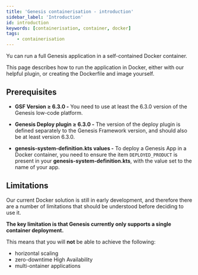 ```yaml
---
title: 'Genesis containerisation - introduction'
sidebar_label: 'Introduction'
id: introduction
keywords: [containerisation, container, docker]
tags:
    - containerisation
---
```


Yu can run a full Genesis application in a self-contained Docker container.

This page describes how to run the application in Docker, either with our helpful plugin, or creating the Dockerfile and image yourself.

## Prerequisites

- **GSF Version ≥ 6.3.0 -** You need to use at least the 6.3.0 version of the Genesis low-code platform.

- **Genesis Deploy plugin ≥ 6.3.0 -** The version of the deploy plugin is defined separately to the Genesis Framework version, and should also be at least version 6.3.0.

- **genesis-system-definition.kts values -** To deploy a Genesis App in a Docker container, you need to ensure the item `DEPLOYED_PRODUCT` is present in your **genesis-system-definition.kts**, with the value set to the name of your app.

## Limitations

Our current Docker solution is still in early development, and therefore there are a number of limitations that should be understood before deciding to use it.

**The key limitation is that Genesis currently only supports a single container deployment.**

This means that you will **not** be able to achieve the following:

- horizontal scaling
- zero-downtime High Availability
- multi-ontainer applications
